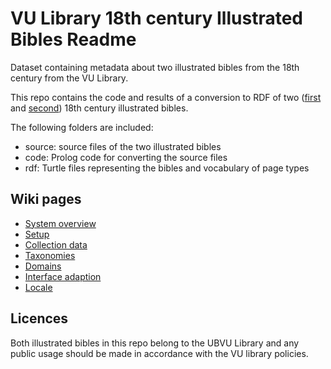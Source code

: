 # VU Library 18th century Illustrated Bibles Readme #
Dataset containing metadata about two illustrated bibles from the 18th century from the VU Library.

This repo contains the code and results of a conversion to RDF of two ([first](http://imagebase.ubvu.vu.nl/cdm/compoundobject/collection/bis/id/41) and [second](http://imagebase.ubvu.vu.nl/cdm/compoundobject/collection/bis/id/1004)) 18th century illustrated bibles.

The following folders are included:

* source: source files of the two illustrated bibles
* code: Prolog code for converting the source files
* rdf: Turtle files representing the bibles and vocabulary of page types

## Wiki pages
* [System overview](https://github.com/VUAmsterdam-UniversityLibrary/ubvu_bibles/wiki)
* [Setup](https://github.com/VUAmsterdam-UniversityLibrary/ubvu_bibles/wiki/1.-Setup)
* [Collection data](https://github.com/VUAmsterdam-UniversityLibrary/ubvu_bibles/wiki/2.-Collection-data)
* [Taxonomies](https://github.com/VUAmsterdam-UniversityLibrary/ubvu_bibles/wiki/3.-Taxonomies)
* [Domains](https://github.com/VUAmsterdam-UniversityLibrary/ubvu_bibles/wiki/4.-Domains)
* [Interface adaption](https://github.com/VUAmsterdam-UniversityLibrary/ubvu_bibles/wiki/5.-Interface-adaptation)
* [Locale](https://github.com/VUAmsterdam-UniversityLibrary/ubvu_bibles/wiki/6.-Locale)

## Licences ##
Both illustrated bibles in this repo belong to the UBVU Library and any public usage should be made in accordance with the VU library policies.
